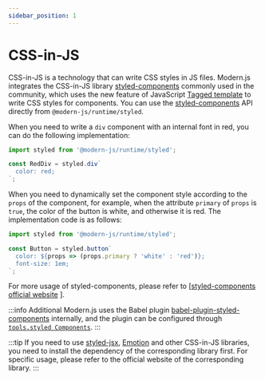 ```yaml
---
sidebar_position: 1
---
```


# CSS-in-JS

CSS-in-JS is a technology that can write CSS styles in JS files. Modern.js integrates the CSS-in-JS library [styled-components](https://styled-components.com/) commonly used in the community, which uses the new feature of JavaScript [Tagged template](https://developer.mozilla.org/en-US/docs/Web/JavaScript/Reference/Template_literals#tagged_templates) to write CSS styles for components. You can use the [styled-components](https://styled-components.com/) API directly from `@modern-js/runtime/styled`.

When you need to write a `div` component with an internal font in red, you can do the following implementation:

```js
import styled from '@modern-js/runtime/styled';

const RedDiv = styled.div`
  color: red;
`;
```

When you need to dynamically set the component style according to the `props` of the component, for example, when the attribute `primary` of `props` is `true`, the color of the button is white, and otherwise it is red. The implementation code is as follows:

```js
import styled from '@modern-js/runtime/styled';

const Button = styled.button`
  color: ${props => (props.primary ? 'white' : 'red')};
  font-size: 1em;
`;
```

For more usage of styled-components, please refer to [[styled-components official website](https://styled-components.com/) ].

:::info Additional
Modern.js uses the Babel plugin [babel-plugin-styled-components](https://github.com/styled-components/babel-plugin-styled-components) internally, and the plugin can be configured through [`tools.styled Components`](/docs/configure/app/tools/styled-components).
:::

:::tip
If you need to use [styled-jsx](https://www.npmjs.com/package/styled-jsx), [Emotion](https://emotion.sh/) and other CSS-in-JS libraries, you need to install the dependency of the corresponding library first. For specific usage, please refer to the official website of the corresponding library.
:::
